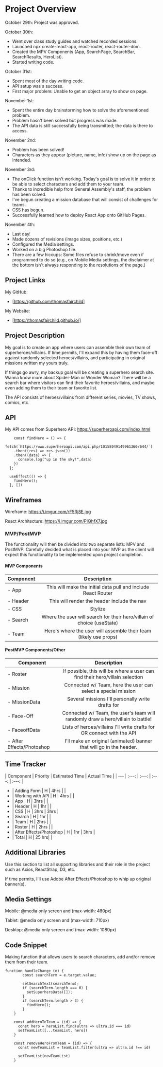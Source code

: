 # Project Overview

October 29th: Project was approved.

October 30th: 
- Went over class study guides and watched recorded sessions.
- Launched npx create-react-app, react-router, react-router-dom.
- Created the MPV Components (App, SearchPage, SearchBar, SearchResults, HeroList).
- Started writing code.

October 31st:
- Spent most of the day writing code.
- API setup was a success.
- First major problem: Unable to get an object array to show on page.

November 1st:
- Spent the entire day brainstorming how to solve the aforementioned problem.
- Problem hasn't been solved but progress was made.
- The API data is still successfully being transmitted; the data is there to access.

November 2nd:
- Problem has been solved!
- Characters as they appear (picture, name, info) show up on the page as intended.

November 3rd:
- The onClick function isn't working. Today's goal is to solve it in order to
be able to select characters and add them to your team.
- Thanks to incredible help from General Assembly's staff, the problem has been solved.
- I've begun creating a mission database that will consist of challenges for teams.
- CSS has begun.
- Successfully learned how to deploy React App onto GitHub Pages.

November 4th:
- Last day!
- Made dozens of revisions (image sizes, positions, etc.)
- Configured the Media settings.
- Worked on a big Photoshop file.
- There are a few hiccups: Some files refuse to shrink/move even if programmed to do so (e.g., on Mobile Media settings, the disclaimer at the bottom isn't always responding to the resolutions of the page.)


## Project Links

My GitHub:
- [https://github.com/thomasfairchild]

My Website:
- [https://thomasfairchild.github.io/]

## Project Description

My goal is to create an app where users can assemble their own team of superheroes/villains. If time permits, I'll expand this by having them face-off against randomly selected heroes/villains, and participating in original missions written my yours truly.

If things go awry, my backup goal will be creating a superhero search site. Wanna know more about Spider-Man or Wonder Woman? There will be a search bar where visitors can find their favorite heroes/villains, and maybe even adding them to their team or favorite list.

The API consists of heroes/villains from different series, movies, TV shows, comics, etc.

## API

My API comes from Superhero API:
https://superheroapi.com/index.html


```
    const findHero = () => {
    fetch(`https://www.superheroapi.com/api.php/10158049149961360/644/`)
    .then((res) => res.json())
    .then((data) => {
      console.log("up in the sky!",data)
    })
  };

  useEffect(() => {
    findHero();
  }, [])
```


## Wireframes


Wireframe:
https://i.imgur.com/rF5Rj8E.jpg

React Architecture:
https://i.imgur.com/PIQhfX7.jpg


### MVP/PostMVP

The functionality will then be divided into two separate lists: MPV and PostMVP.  Carefully decided what is placed into your MVP as the client will expect this functionality to be implemented upon project completion.  

#### MVP Components

| Component | Description | 
| --- | :---: |  
- App | This will make the initial data pull and include React Router| 
- Header | This will render the header include the nav | 
- CSS | Stylize | 
- Search | Where the user will search for their hero/villain of choice (useState)| 
- Team | Here's where the user will assemble their team (likely use props) | 

#### PostMVP Components/Other

| Component | Description | 
| --- | :---: |  
- Roster | If possible, this will be where a user can find their hero/villain selection | 
- Mission | Connected w/ Team, here the user can select a special mission | 
- MissionData | Several missions I'll personally write drafts for | 
- Face-Off | Connected w/ Team, the user's team will randomly draw a hero/villain to battle! | 
- FaceoffData | Lists of heroes/villains I'll write drafts for OR connect with the API | 
- After Effects/Photoshop | I'll make an original (animated) banner that will go in the header.

## Time Tracker

| Component | Priority | Estimated Time | Actual Time |
| --- | :---: |  :---: | :---: | :---: |
- | Adding Form | H | 4hrs |  |
- | Working with API | H | 4hrs |  |
- | App | H | 3hrs |  |
- | Header | H | 1hr |  |
- | CSS | H | 3hrs | 3hrs |
- | Search | H | 1hr |  |
- | Team | H | 2hrs |  | 
- | Roster | H | 2hrs |  |
- | After Effects/Photoshop | H | 1hr | 3hrs |
- | Total | H | 25 hrs|  |

## Additional Libraries
 Use this section to list all supporting libraries and their role in the project such as Axios, ReactStrap, D3, etc. 

 If time permits, I'll use Adobe After Effects/Photoshop to whip up original banner(s).

 ## Media Settings

 Mobile: @media only screen and (max-width: 480px)

 Tablet: @media only screen and (max-width: 710px)

 Desktop: @media only screen and (max-width: 1080px)

## Code Snippet

Making function that allows users to search characters, add and/or remove them from their team.
```
function handleChange (e) {
        const searchTerm = e.target.value;
        
        setSearchText(searchTerm);
        if (searchTerm.length === 0) {
          setSuperheroData([]);
        }
        if (searchTerm.length > 3) {
          findHero();
        }
    }

    const addHeroToTeam = (id) => {
      const hero = heroList.find(ultra => ultra.id === id)
      setTeamList([...teamList, hero])
    }

    const removeHeroFromTeam = (id) => {
      const newTeamList = teamList.filter(ultra => ultra.id !== id)

      setTeamList(newTeamList)
    }


```
